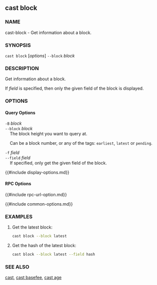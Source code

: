 ## cast block

### NAME

cast-block - Get information about a block.

### SYNOPSIS

``cast block`` [*options*] `--block` *block*

### DESCRIPTION

Get information about a block.

If *field* is specified, then only the given field of the block is displayed.

### OPTIONS

#### Query Options

`-B` *block*  
`--block` *block*  
&nbsp;&nbsp;&nbsp;&nbsp;The block height you want to query at.

&nbsp;&nbsp;&nbsp;&nbsp;Can be a block number, or any of the tags: `earliest`, `latest` or `pending`.

`-f` *field*  
`--field` *field*  
&nbsp;&nbsp;&nbsp;&nbsp;If specified, only get the given field of the block.

{{#include display-options.md}}

#### RPC Options

{{#include rpc-url-option.md}}

{{#include common-options.md}}

### EXAMPLES

1. Get the latest block:
    ```sh
    cast block --block latest
    ```

2. Get the hash of the latest block:
    ```sh
    cast block --block latest --field hash
    ```

### SEE ALSO

[cast](./cast.md), [cast basefee](./cast-basefee.md), [cast age](./cast-age.md)
